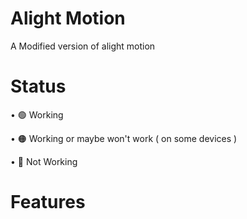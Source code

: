 # Alight Motion


A Modified version of alight motion

# Status

• 🟢 Working

• 🟠 Working or maybe won't work  ( on some devices )

• 🔴 Not Working

# Features
